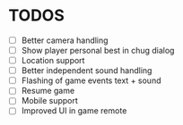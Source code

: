 # TODOS

- [ ] Better camera handling
- [ ] Show player personal best in chug dialog
- [ ] Location support
- [ ] Better independent sound handling
- [ ] Flashing of game events text + sound
- [ ] Resume game
- [ ] Mobile support
- [ ] Improved UI in game remote
